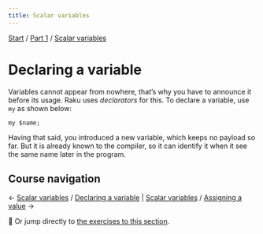 ```yaml
---
title: Scalar variables
---
```


[Start](../..) / [Part 1](../../part1) / [Scalar variables](..)

# Declaring a variable

Variables cannot appear from nowhere, that’s why you have to announce it before its usage. Raku uses _declarators_ for this. To declare a variable, use `my` as shown below:

    my $name;

Having that said, you introduced a new variable, which keeps no payload so far. But it is already known to the compiler, so it can identify it when it see the same name later in the program.

## Course navigation

← [Scalar variables](../) / [Declaring a variable](../declaring-a-variable) | [Scalar variables](../) / [Assigning a value](../assigning-a-value) →

💪 Or jump directly to [the exercises to this section](../exercises).
